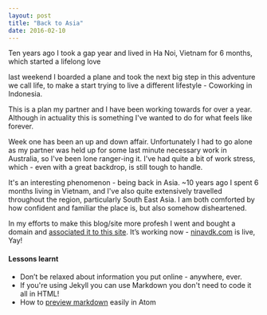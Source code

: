 ```yaml
---
layout: post
title: "Back to Asia"
date: 2016-02-10
---
```


Ten years ago I took a gap year and lived in Ha Noi, Vietnam for 6 months, which started a lifelong love  


 last weekend I boarded a plane and took the next big step in this adventure we call life, to make a start trying to live a different lifestyle - Coworking in Indonesia.

This is a plan my partner and I have been working towards for over a year. Although in actuality this is something I've wanted to do for what feels like forever.

Week one has been an up and down affair. Unfortunately I had to go alone as my partner was held up for some last minute necessary work in Australia, so I've been lone ranger-ing it. I've had quite a bit of work stress, which - even with a great backdrop, is still tough to handle.

It's an interesting phenomenon - being back in Asia. ~10 years ago I spent 6 months living in Vietnam, and I've also quite extensively travelled throughout the region, particularly South East Asia. I am both comforted by how confident and familiar the place is, but also somehow disheartened.  

In my efforts to make this blog/site more profesh I went and bought a domain and [associated it to this site](https://help.github.com/articles/setting-up-an-apex-domain/#configuring-an-alias-or-aname-record-with-your-dns-provider "configuring-an-alias-or-aname-record-with-your-dns-provider").  It’s working now - [ninavdk.com]() is live, Yay!

#### Lessons learnt
- Don’t be relaxed about information you put online - anywhere, ever.
- If you're using Jekyll you can use Markdown you don't need to code it all in HTML!
- How to [preview markdown](https://github.com/atom/markdown-preview) easily in Atom
